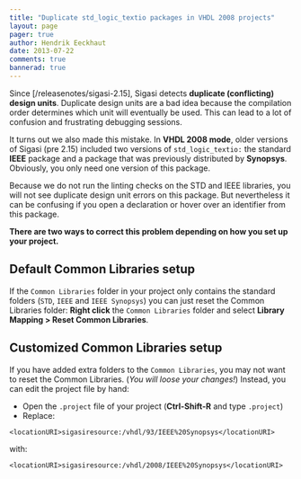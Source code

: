 ```yaml
---
title: "Duplicate std_logic_textio packages in VHDL 2008 projects"
layout: page 
pager: true
author: Hendrik Eeckhaut
date: 2013-07-22
comments: true
bannerad: true
---
```



Since [/releasenotes/sigasi-2.15], Sigasi detects **duplicate (conflicting) design units**. Duplicate design units are a bad idea because the compilation order determines which unit will eventually be used. This can lead to a lot of confusion and frustrating debugging sessions.

It turns out we also made this mistake. In **VHDL 2008 mode**, older versions of Sigasi (pre 2.15) included two versions of `std_logic_textio:` the standard **IEEE** package and a package that was previously distributed by **Synopsys**. Obviously, you only need one version of this package.

Because we do not run the linting checks on the STD and IEEE libraries, you will not see duplicate design unit errors on this package. But nevertheless it can be confusing if you open a declaration or hover over an identifier from this package.

**There are two ways to correct this problem depending on how you set up your project.**

## Default Common Libraries setup

If the `Common Libraries` folder in your project only contains the standard folders (`STD`, `IEEE` and `IEEE Synopsys`) you can just reset the Common Libraries folder: **Right click** the `Common Libraries` folder and select **Library Mapping > Reset Common Libraries**.

## Customized Common Libraries setup

If you have added extra folders to the `Common Libraries`, you may not want to reset the Common Libraries. (*You will loose your changes!*) Instead, you can edit the project file by hand:

* Open the `.project` file of your project (**Ctrl-Shift-R** and type `.project`)
* Replace:
```
<locationURI>sigasiresource:/vhdl/93/IEEE%20Synopsys</locationURI>
```
  with:
```
<locationURI>sigasiresource:/vhdl/2008/IEEE%20Synopsys</locationURI>
```

